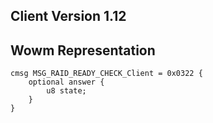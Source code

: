 ## Client Version 1.12

## Wowm Representation
```rust,ignore
cmsg MSG_RAID_READY_CHECK_Client = 0x0322 {
    optional answer {    
        u8 state;        
    }    
}

```

